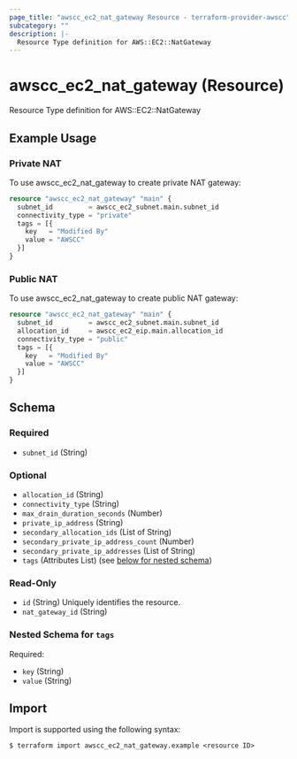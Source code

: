 ```yaml
---
page_title: "awscc_ec2_nat_gateway Resource - terraform-provider-awscc"
subcategory: ""
description: |-
  Resource Type definition for AWS::EC2::NatGateway
---
```


# awscc_ec2_nat_gateway (Resource)

Resource Type definition for AWS::EC2::NatGateway

## Example Usage

### Private NAT

To use awscc_ec2_nat_gateway to create private NAT gateway:

```terraform
resource "awscc_ec2_nat_gateway" "main" {
  subnet_id         = awscc_ec2_subnet.main.subnet_id
  connectivity_type = "private"
  tags = [{
    key   = "Modified By"
    value = "AWSCC"
  }]
}
```

### Public NAT

To use awscc_ec2_nat_gateway to create public NAT gateway:

```terraform
resource "awscc_ec2_nat_gateway" "main" {
  subnet_id         = awscc_ec2_subnet.main.subnet_id
  allocation_id     = awscc_ec2_eip.main.allocation_id
  connectivity_type = "public"
  tags = [{
    key   = "Modified By"
    value = "AWSCC"
  }]
}
```

<!-- schema generated by tfplugindocs -->
## Schema

### Required

- `subnet_id` (String)

### Optional

- `allocation_id` (String)
- `connectivity_type` (String)
- `max_drain_duration_seconds` (Number)
- `private_ip_address` (String)
- `secondary_allocation_ids` (List of String)
- `secondary_private_ip_address_count` (Number)
- `secondary_private_ip_addresses` (List of String)
- `tags` (Attributes List) (see [below for nested schema](#nestedatt--tags))

### Read-Only

- `id` (String) Uniquely identifies the resource.
- `nat_gateway_id` (String)

<a id="nestedatt--tags"></a>
### Nested Schema for `tags`

Required:

- `key` (String)
- `value` (String)

## Import

Import is supported using the following syntax:

```shell
$ terraform import awscc_ec2_nat_gateway.example <resource ID>
```